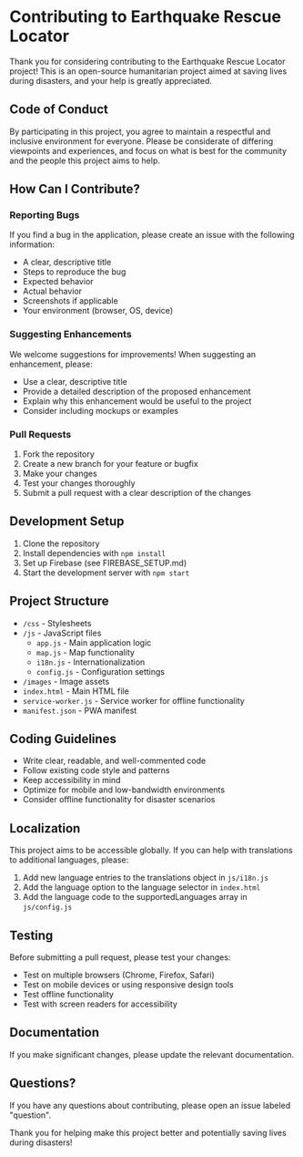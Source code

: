 # Contributing to Earthquake Rescue Locator

Thank you for considering contributing to the Earthquake Rescue Locator project! This is an open-source humanitarian project aimed at saving lives during disasters, and your help is greatly appreciated.

## Code of Conduct

By participating in this project, you agree to maintain a respectful and inclusive environment for everyone. Please be considerate of differing viewpoints and experiences, and focus on what is best for the community and the people this project aims to help.

## How Can I Contribute?

### Reporting Bugs

If you find a bug in the application, please create an issue with the following information:
- A clear, descriptive title
- Steps to reproduce the bug
- Expected behavior
- Actual behavior
- Screenshots if applicable
- Your environment (browser, OS, device)

### Suggesting Enhancements

We welcome suggestions for improvements! When suggesting an enhancement, please:
- Use a clear, descriptive title
- Provide a detailed description of the proposed enhancement
- Explain why this enhancement would be useful to the project
- Consider including mockups or examples

### Pull Requests

1. Fork the repository
2. Create a new branch for your feature or bugfix
3. Make your changes
4. Test your changes thoroughly
5. Submit a pull request with a clear description of the changes

## Development Setup

1. Clone the repository
2. Install dependencies with `npm install`
3. Set up Firebase (see FIREBASE_SETUP.md)
4. Start the development server with `npm start`

## Project Structure

- `/css` - Stylesheets
- `/js` - JavaScript files
  - `app.js` - Main application logic
  - `map.js` - Map functionality
  - `i18n.js` - Internationalization
  - `config.js` - Configuration settings
- `/images` - Image assets
- `index.html` - Main HTML file
- `service-worker.js` - Service worker for offline functionality
- `manifest.json` - PWA manifest

## Coding Guidelines

- Write clear, readable, and well-commented code
- Follow existing code style and patterns
- Keep accessibility in mind
- Optimize for mobile and low-bandwidth environments
- Consider offline functionality for disaster scenarios

## Localization

This project aims to be accessible globally. If you can help with translations to additional languages, please:
1. Add new language entries to the translations object in `js/i18n.js`
2. Add the language option to the language selector in `index.html`
3. Add the language code to the supportedLanguages array in `js/config.js`

## Testing

Before submitting a pull request, please test your changes:
- Test on multiple browsers (Chrome, Firefox, Safari)
- Test on mobile devices or using responsive design tools
- Test offline functionality
- Test with screen readers for accessibility

## Documentation

If you make significant changes, please update the relevant documentation.

## Questions?

If you have any questions about contributing, please open an issue labeled "question".

Thank you for helping make this project better and potentially saving lives during disasters!
